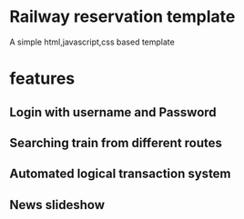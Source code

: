 # Railway reservation template
 A simple html,javascript,css based template
# features
## Login with username and Password
## Searching train from different routes
## Automated logical transaction system
## News slideshow

